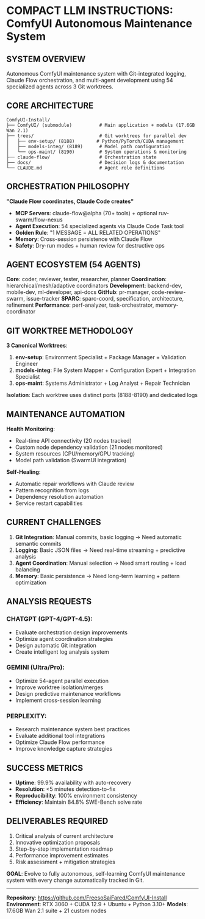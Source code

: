 # COMPACT LLM INSTRUCTIONS: ComfyUI Autonomous Maintenance System

## SYSTEM OVERVIEW
Autonomous ComfyUI maintenance system with Git-integrated logging, Claude Flow orchestration, and multi-agent development using 54 specialized agents across 3 Git worktrees.

## CORE ARCHITECTURE
```
ComfyUI-Install/
├── ComfyUI/ (submodule)          # Main application + models (17.6GB Wan 2.1)
├── trees/                        # Git worktrees for parallel dev
│   ├── env-setup/ (8188)        # Python/PyTorch/CUDA management
│   ├── models-integ/ (8189)      # Model path configuration
│   └── ops-maint/ (8190)         # System operations & monitoring
├── claude-flow/                  # Orchestration state
├── docs/                         # Decision logs & documentation
└── CLAUDE.md                     # Agent role definitions
```

## ORCHESTRATION PHILOSOPHY
**"Claude Flow coordinates, Claude Code creates"**

- **MCP Servers**: claude-flow@alpha (70+ tools) + optional ruv-swarm/flow-nexus
- **Agent Execution**: 54 specialized agents via Claude Code Task tool
- **Golden Rule**: "1 MESSAGE = ALL RELATED OPERATIONS"
- **Memory**: Cross-session persistence with Claude Flow
- **Safety**: Dry-run modes + human review for destructive ops

## AGENT ECOSYSTEM (54 AGENTS)
**Core**: coder, reviewer, tester, researcher, planner
**Coordination**: hierarchical/mesh/adaptive coordinators
**Development**: backend-dev, mobile-dev, ml-developer, api-docs
**GitHub**: pr-manager, code-review-swarm, issue-tracker
**SPARC**: sparc-coord, specification, architecture, refinement
**Performance**: perf-analyzer, task-orchestrator, memory-coordinator

## GIT WORKTREE METHODOLOGY
**3 Canonical Worktrees**:
1. **env-setup**: Environment Specialist + Package Manager + Validation Engineer
2. **models-integ**: File System Mapper + Configuration Expert + Integration Specialist
3. **ops-maint**: Systems Administrator + Log Analyst + Repair Technician

**Isolation**: Each worktree uses distinct ports (8188-8190) and dedicated logs

## MAINTENANCE AUTOMATION
**Health Monitoring**:
- Real-time API connectivity (20 nodes tracked)
- Custom node dependency validation (21 nodes monitored)
- System resources (CPU/memory/GPU tracking)
- Model path validation (SwarmUI integration)

**Self-Healing**:
- Automatic repair workflows with Claude review
- Pattern recognition from logs
- Dependency resolution automation
- Service restart capabilities

## CURRENT CHALLENGES
1. **Git Integration**: Manual commits, basic logging → Need automatic semantic commits
2. **Logging**: Basic JSON files → Need real-time streaming + predictive analysis
3. **Agent Coordination**: Manual selection → Need smart routing + load balancing
4. **Memory**: Basic persistence → Need long-term learning + pattern optimization

## ANALYSIS REQUESTS

### CHATGPT (GPT-4/GPT-4.5):
- Evaluate orchestration design improvements
- Optimize agent coordination strategies
- Design automatic Git integration
- Create intelligent log analysis system

### GEMINI (Ultra/Pro):
- Optimize 54-agent parallel execution
- Improve worktree isolation/merges
- Design predictive maintenance workflows
- Implement cross-session learning

### PERPLEXITY:
- Research maintenance system best practices
- Evaluate additional tool integrations
- Optimize Claude Flow performance
- Improve knowledge capture strategies

## SUCCESS METRICS
- **Uptime**: 99.9% availability with auto-recovery
- **Resolution**: <5 minutes detection-to-fix
- **Reproducibility**: 100% environment consistency
- **Efficiency**: Maintain 84.8% SWE-Bench solve rate

## DELIVERABLES REQUIRED
1. Critical analysis of current architecture
2. Innovative optimization proposals
3. Step-by-step implementation roadmap
4. Performance improvement estimates
5. Risk assessment + mitigation strategies

**GOAL**: Evolve to fully autonomous, self-learning ComfyUI maintenance system with every change automatically tracked in Git.

---
**Repository**: https://github.com/FreesoSaiFared/ComfyUI-Install
**Environment**: RTX 3060 + CUDA 12.9 + Ubuntu + Python 3.10+
**Models**: 17.6GB Wan 2.1 suite + 21 custom nodes